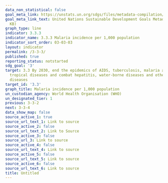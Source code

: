 ```yaml
---
data_non_statistical: false
goal_meta_link: https://unstats.un.org/sdgs/files/metadata-compilation/Metadata-Goal-3.pdf
goal_meta_link_text: United Nations Sustainable Development Goals Metadata (PDF 431
  KB)
graph_type: line
indicator: 3.3.3
indicator_name: 3.3.3 Malaria incidence per 1,000 population
indicator_sort_order: 03-03-03
layout: indicator
permalink: /3-3-3/
published: true
reporting_status: notstarted
sdg_goal: '3'
target: 3.3 By 2030, end the epidemics of AIDS, tuberculosis, malaria and neglected
  tropical diseases and combat hepatitis, water-borne diseases and other communicable
  diseases
target_id: '3.3'
graph_title: Malaria incidence per 1,000 population
un_custodian_agency: World Health Organisation (WHO)
un_designated_tier: 1
previous: 3-3-2
next: 3-3-4
data_show_map: false
source_active_1: true
source_url_text_1: Link to source
source_active_2: false
source_url_text_2: Link to Source
source_active_3: false
source_url_3: Link to source
source_active_4: false
source_url_text_4: Link to source
source_active_5: false
source_url_text_5: Link to source
source_active_6: false
source_url_text_6: Link to source
title: Untitled
---
```

